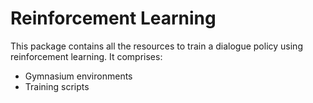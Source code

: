 # Reinforcement Learning

This package contains all the resources to train a dialogue policy using reinforcement learning. It comprises:

  * Gymnasium environments
  * Training scripts
